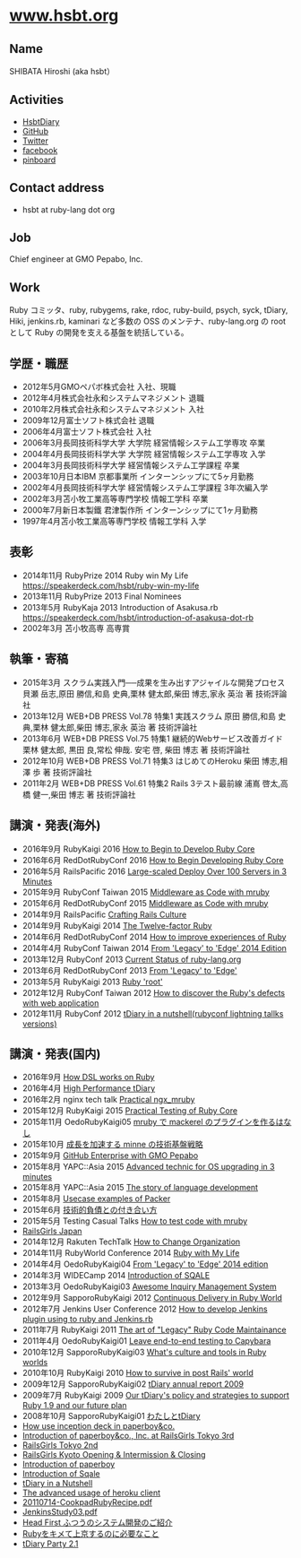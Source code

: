 # www.hsbt.org

## Name

SHIBATA Hiroshi (aka hsbt）

## Activities

* [HsbtDiary](http://www.hsbt.org/diary/)
* [GitHub](https://github.com/hsbt/)
* [Twitter](https://twitter.com/hsbt/)
* [facebook](https://www.facebook.com/shibata.hiroshi)
* [pinboard](http://pinboard.in/u:hsbt)

## Contact address

* hsbt at ruby-lang dot org

## Job

Chief engineer at GMO Pepabo, Inc.

## Work

Ruby コミッタ、ruby, rubygems, rake, rdoc, ruby-build, psych, syck, tDiary, Hiki,  jenkins.rb, kaminari など多数の OSS のメンテナ、ruby-lang.org の root として Ruby の開発を支える基盤を統括している。

## 学歴・職歴

* 2012年5月GMOペパボ株式会社 入社、現職
* 2012年4月株式会社永和システムマネジメント 退職
* 2010年2月株式会社永和システムマネジメント 入社
* 2009年12月富士ソフト株式会社 退職
* 2006年4月富士ソフト株式会社 入社
* 2006年3月長岡技術科学大学 大学院 経営情報システム工学専攻 卒業
* 2004年4月長岡技術科学大学 大学院 経営情報システム工学専攻 入学
* 2004年3月長岡技術科学大学 経営情報システム工学課程 卒業
* 2003年10月日本IBM 京都事業所 インターンシップにて5ヶ月勤務
* 2002年4月長岡技術科学大学 経営情報システム工学課程 3年次編入学
* 2002年3月苫小牧工業高等専門学校 情報工学科 卒業
* 2000年7月新日本製鐵 君津製作所 インターンシップにて1ヶ月勤務
* 1997年4月苫小牧工業高等専門学校 情報工学科 入学

## 表彰

* 2014年11月 RubyPrize 2014 Ruby win My Life https://speakerdeck.com/hsbt/ruby-win-my-life
* 2013年11月 RubyPrize 2013 Final Nominees
* 2013年5月 RubyKaja 2013 Introduction of Asakusa.rb https://speakerdeck.com/hsbt/introduction-of-asakusa-dot-rb
* 2002年3月 苫小牧高専 高専賞

## 執筆・寄稿

* 2015年3月 スクラム実践入門──成果を生み出すアジャイルな開発プロセス 貝瀬 岳志,原田 勝信,和島 史典,栗林 健太郎,柴田 博志,家永 英治 著 技術評論社
* 2013年12月 WEB+DB PRESS Vol.78 特集1 実践スクラム 原田 勝信,和島 史典,栗林 健太郎,柴田 博志,家永 英治 著 技術評論社
* 2013年6月 WEB+DB PRESS Vol.75 特集1 継続的Webサービス改善ガイド 栗林 健太郎, 黒田 良,常松 伸哉. 安宅 啓, 柴田 博志 著 技術評論社
* 2012年10月 WEB+DB PRESS Vol.71 特集3 はじめてのHeroku 柴田 博志,相澤 歩 著 技術評論社
* 2011年2月 WEB+DB PRESS Vol.61 特集2 Rails 3テスト最前線 浦嶌 啓太,高橋 健一,柴田 博志 著 技術評論社

## 講演・発表(海外)

* 2016年9月 RubyKaigi 2016 [How to Begin to Develop Ruby Core](http://www.slideshare.net/hsbt/how-to-begin-to-develop-ruby-core)
* 2016年6月 RedDotRubyConf 2016 [How to Begin Developing Ruby Core](http://www.slideshare.net/hsbt/how-to-begin-developing-ruby-core)
* 2016年5月 RailsPacific 2016 [Large\-scaled Deploy Over 100 Servers in 3 Minutes](http://www.slideshare.net/hsbt/largescaled-deploy-over-100-servers-in-3-minutes)
* 2015年9月 RubyConf Taiwan 2015 [Middleware as Code with mruby](http://www.slideshare.net/hsbt/middleware-as-code-with-mruby-52663708)
* 2015年6月 RedDotRubyConf 2015 [Middleware as Code with mruby](http://www.slideshare.net/hsbt/middleware-as-code-with-mruby)
* 2014年9月 RailsPacific [Crafting Rails Culture](https://speakerdeck.com/hsbt/crafting-rails-culture)
* 2014年9月 RubyKaigi 2014 [The Twelve-factor Ruby](https://speakerdeck.com/hsbt/the-twelve-factor-ruby)
* 2014年6月 RedDotRubyConf 2014 [How to improve experiences of Ruby](https://speakerdeck.com/hsbt/how-to-improve-experiences-of-ruby)
* 2014年4月 RubyConf Taiwan 2014 [From 'Legacy' to 'Edge' 2014 Edition](https://speakerdeck.com/hsbt/from-legacy-to-edge-2014-edition-1)
* 2013年12月 RubyConf 2013 [Current Status of ruby-lang.org](https://speakerdeck.com/hsbt/current-status-of-ruby-lang-dot-org)
* 2013年6月 RedDotRubyConf 2013 [From 'Legacy' to 'Edge'](https://speakerdeck.com/hsbt/from-legacy-to-edge)
* 2013年5月 RubyKaigi 2013 [Ruby 'root'](https://speakerdeck.com/hsbt/ruby-root)
* 2012年12月 RubyConf Taiwan 2012 [How to discover the Ruby's defects with web application](https://speakerdeck.com/hsbt/how-to-discover-the-rubys-defects-with-web-application)
* 2012年11月 RubyConf 2012 [tDiary in a nutshell(rubyconf lightning tallks versions)](https://speakerdeck.com/hsbt/tdiary-in-a-nutshell-rubyconf-lightning-tallks-versions)

## 講演・発表(国内)

* 2016年9月 [How DSL works on Ruby](http://www.slideshare.net/hsbt/how-dsl-works-on-ruby)
* 2016年4月 [High Performance tDiary](http://www.slideshare.net/hsbt/high-performance-tdiary)
* 2016年2月 nginx tech talk [Practical ngx\_mruby](http://www.slideshare.net/hsbt/practical-ngxmruby)
* 2015年12月 RubyKaigi 2015 [Practical Testing of Ruby Core](http://www.slideshare.net/hsbt/practical-testing-of-ruby-core)
* 2015年11月 OedoRubyKaigi05 [mruby で mackerel のプラグインを作るはなし](http://www.slideshare.net/hsbt/mruby-mackerel)
* 2015年10月 [成長を加速する minne の技術基盤戦略](http://www.slideshare.net/hsbt/minne-54244702)
* 2015年9月 [GitHub Enterprise with GMO Pepabo](http://www.slideshare.net/hsbt/github-enterprise-with-gmo-pepabo)
* 2015年8月 YAPC::Asia 2015 [Advanced technic for OS upgrading in 3 minutes](http://www.slideshare.net/hsbt/advanced-technic-for-os-upgrading-in-3-minutes)
* 2015年8月 YAPC::Asia 2015 [The story of language development](http://www.slideshare.net/hsbt/the-story-of-language-development)
* 2015年8月 [Usecase examples of Packer](http://www.slideshare.net/hsbt/20150805-hashicorptalks)
* 2015年6月 [技術的負債との付き合い方](http://www.slideshare.net/hsbt/20150620-agile-samuraibootcamp)
* 2015年5月 Testing Casual Talks [How to test code with mruby](http://www.slideshare.net/hsbt/20150525-testing-casualtalks)
* [RailsGirls Japan](https://speakerdeck.com/hsbt/railsgirls-japan)
* 2014年12月 Rakuten TechTalk [How to Change Organization](https://speakerdeck.com/hsbt/how-to-change-organization)
* 2014年11月 RubyWorld Conference 2014 [Ruby with My Life](http://www.slideshare.net/hsbt/20141013-ruby-worldconf2014)
* 2014年4月 OedoRubyKaigi04 [From 'Legacy' to 'Edge' 2014 edition](https://speakerdeck.com/hsbt/from-legacy-to-edge-2014-edition)
* 2014年3月 WIDECamp 2014 [Introduction of SQALE](https://speakerdeck.com/hsbt/introduction-of-sqale-1)
* 2013年3月 OedoRubyKaigi03 [Awesome Inquiry Management System](https://speakerdeck.com/hsbt/awesome-inquiry-management-system)
* 2012年9月 SapporoRubyKaigi 2012 [Continuous Delivery in Ruby World](https://speakerdeck.com/hsbt/20120916-sappororubykaigi2012)
* 2012年7月 Jenkins User Conference 2012 [How to develop Jenkins plugin using to ruby and Jenkins.rb](https://speakerdeck.com/hsbt/how-to-develop-jenkins-plugin-using-to-ruby-and-jenkins-dot-rb)
* 2011年7月 RubyKaigi 2011 [The art of "Legacy" Ruby Code Maintainance](https://speakerdeck.com/hsbt/20110718-rubykaigi2011)
* 2011年4月 OedoRubyKaigi01 [Leave end-to-end testing to Capybara](https://speakerdeck.com/hsbt/oedorubykaigi01)
* 2010年12月 SapporoRubyKaigi03 [What's culture and tools in Ruby worlds](https://speakerdeck.com/hsbt/sappororubykaigi03)
* 2010年10月 RubyKaigi 2010 [How to survive in post Rails' world](https://speakerdeck.com/hsbt/how-to-survive-in-post-rails-world)
* 2009年12月 SapporoRubyKaigi02 [tDiary annual report 2009](https://speakerdeck.com/hsbt/tdiary-annual-report-2009)
* 2009年7月 RubyKaigi 2009 [Our tDiary's policy and strategies to support Ruby 1.9 and our future plan](https://speakerdeck.com/hsbt/our-tdiarys-policy-and-strategies-to-support-ruby-19-and-our-future-plan)
* 2008年10月 SapporoRubyKaigi01 [わたしとtDiary](https://speakerdeck.com/hsbt/tdiary)
* [How use inception deck in paperboy&co.](https://speakerdeck.com/hsbt/how-use-inception-deck-in-paperboy-and-co)
* [Introduction of paperboy&co., Inc. at RailsGirls Tokyo 3rd](https://speakerdeck.com/hsbt/introduction-of-paperboy-and-co-dot-inc-at-railsgirls-tokyo-3rd)
* [RailsGirls Tokyo 2nd](https://speakerdeck.com/hsbt/railsgirls-tokyo-2nd)
* [RailsGirls Kyoto Opening & Intermission & Closing](https://speakerdeck.com/hsbt/railsgirls-kyoto-opening-and-intermission-and-closing)
* [Introduction of paperboy](https://speakerdeck.com/hsbt/introduction-of-paperboy)
* [Introduction of Sqale](https://speakerdeck.com/hsbt/introduction-of-sqale)
* [tDiary in a Nutshell](https://speakerdeck.com/hsbt/tdiary-in-a-nutshell)
* [The advanced usage of heroku client](https://speakerdeck.com/hsbt/the-advanced-usage-of-heroku-client)
* [20110714-CookpadRubyRecipe.pdf](https://speakerdeck.com/hsbt/20110714-cookpadrubyrecipe)
* [JenkinsStudy03.pdf](https://speakerdeck.com/hsbt/jenkinsstudy03)
* [Head First ふつうのシステム開発のご紹介](https://speakerdeck.com/hsbt/head-first)
* [Rubyをキメて上京するのに必要なこと](https://speakerdeck.com/hsbt/ruby)
* [tDiary Party 2.1](https://speakerdeck.com/hsbt/tdiary-party-21)
